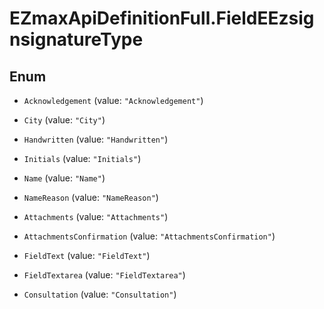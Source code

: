 # EZmaxApiDefinitionFull.FieldEEzsignsignatureType

## Enum


* `Acknowledgement` (value: `"Acknowledgement"`)

* `City` (value: `"City"`)

* `Handwritten` (value: `"Handwritten"`)

* `Initials` (value: `"Initials"`)

* `Name` (value: `"Name"`)

* `NameReason` (value: `"NameReason"`)

* `Attachments` (value: `"Attachments"`)

* `AttachmentsConfirmation` (value: `"AttachmentsConfirmation"`)

* `FieldText` (value: `"FieldText"`)

* `FieldTextarea` (value: `"FieldTextarea"`)

* `Consultation` (value: `"Consultation"`)



